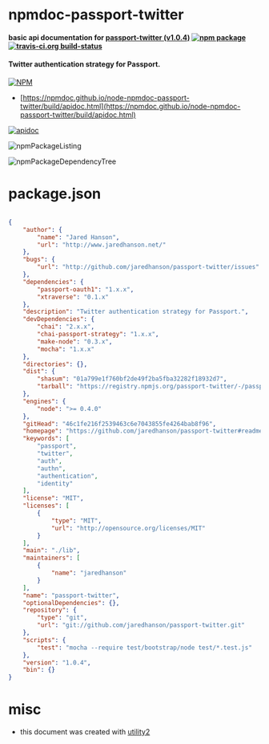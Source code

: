 # npmdoc-passport-twitter

#### basic api documentation for  [passport-twitter (v1.0.4)](https://github.com/jaredhanson/passport-twitter#readme)  [![npm package](https://img.shields.io/npm/v/npmdoc-passport-twitter.svg?style=flat-square)](https://www.npmjs.org/package/npmdoc-passport-twitter) [![travis-ci.org build-status](https://api.travis-ci.org/npmdoc/node-npmdoc-passport-twitter.svg)](https://travis-ci.org/npmdoc/node-npmdoc-passport-twitter)

#### Twitter authentication strategy for Passport.

[![NPM](https://nodei.co/npm/passport-twitter.png?downloads=true&downloadRank=true&stars=true)](https://www.npmjs.com/package/passport-twitter)

- [https://npmdoc.github.io/node-npmdoc-passport-twitter/build/apidoc.html](https://npmdoc.github.io/node-npmdoc-passport-twitter/build/apidoc.html)

[![apidoc](https://npmdoc.github.io/node-npmdoc-passport-twitter/build/screenCapture.buildCi.browser.%252Ftmp%252Fbuild%252Fapidoc.html.png)](https://npmdoc.github.io/node-npmdoc-passport-twitter/build/apidoc.html)

![npmPackageListing](https://npmdoc.github.io/node-npmdoc-passport-twitter/build/screenCapture.npmPackageListing.svg)

![npmPackageDependencyTree](https://npmdoc.github.io/node-npmdoc-passport-twitter/build/screenCapture.npmPackageDependencyTree.svg)



# package.json

```json

{
    "author": {
        "name": "Jared Hanson",
        "url": "http://www.jaredhanson.net/"
    },
    "bugs": {
        "url": "http://github.com/jaredhanson/passport-twitter/issues"
    },
    "dependencies": {
        "passport-oauth1": "1.x.x",
        "xtraverse": "0.1.x"
    },
    "description": "Twitter authentication strategy for Passport.",
    "devDependencies": {
        "chai": "2.x.x",
        "chai-passport-strategy": "1.x.x",
        "make-node": "0.3.x",
        "mocha": "1.x.x"
    },
    "directories": {},
    "dist": {
        "shasum": "01a799e1f760bf2de49f2ba5fba32282f18932d7",
        "tarball": "https://registry.npmjs.org/passport-twitter/-/passport-twitter-1.0.4.tgz"
    },
    "engines": {
        "node": ">= 0.4.0"
    },
    "gitHead": "46c1fe216f2539463c6e7043855fe4264bab8f96",
    "homepage": "https://github.com/jaredhanson/passport-twitter#readme",
    "keywords": [
        "passport",
        "twitter",
        "auth",
        "authn",
        "authentication",
        "identity"
    ],
    "license": "MIT",
    "licenses": [
        {
            "type": "MIT",
            "url": "http://opensource.org/licenses/MIT"
        }
    ],
    "main": "./lib",
    "maintainers": [
        {
            "name": "jaredhanson"
        }
    ],
    "name": "passport-twitter",
    "optionalDependencies": {},
    "repository": {
        "type": "git",
        "url": "git://github.com/jaredhanson/passport-twitter.git"
    },
    "scripts": {
        "test": "mocha --require test/bootstrap/node test/*.test.js"
    },
    "version": "1.0.4",
    "bin": {}
}
```



# misc
- this document was created with [utility2](https://github.com/kaizhu256/node-utility2)
